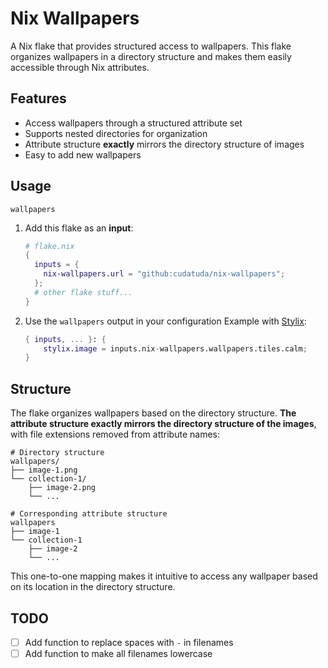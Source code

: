 # Nix Wallpapers
A Nix flake that provides structured access to wallpapers. This flake organizes wallpapers in a directory structure and makes them easily accessible through Nix attributes.
## Features
- Access wallpapers through a structured attribute set
- Supports nested directories for organization
- Attribute structure **exactly** mirrors the directory structure of images
- Easy to add new wallpapers
## Usage
`wallpapers`
1. Add this flake as an **input**:
    ```nix
    # flake.nix
    {
      inputs = {
        nix-wallpapers.url = "github:cudatuda/nix-wallpapers";
      };
      # other flake stuff...
    }
    ```
2. Use the `wallpapers` output in your configuration
    Example with [Stylix](https://github.com/danth/stylix):
    ```nix
    { inputs, ... }: {
        stylix.image = inputs.nix-wallpapers.wallpapers.tiles.calm;
    }
    ```

## Structure
The flake organizes wallpapers based on the directory structure. **The attribute structure exactly mirrors the directory structure of the images**, with file extensions removed from attribute names:
```
# Directory structure
wallpapers/                           
├── image-1.png                
└── collection-1/
    ├── image-2.png
    └── ...

# Corresponding attribute structure
wallpapers                           
├── image-1                    
└── collection-1
    ├── image-2
    └── ...
```
This one-to-one mapping makes it intuitive to access any wallpaper based on its location in the directory structure.

## TODO
- [ ] Add function to replace spaces with `-` in filenames
- [ ] Add function to make all filenames lowercase
